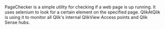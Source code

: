 PageChecker is a simple utility for checking if a web page is up running. It uses selenium to look for a certain element on the specified page.
QlikAtQlik is using it to monitor all Qlik's internal QlikView Access points and Qlik Sense hubs.
